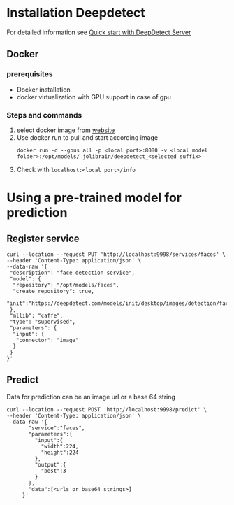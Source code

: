 # Installation Deepdetect

For detailed information see [Quick start with DeepDetect Server](https://www.deepdetect.com/quickstart-server)

## Docker

### prerequisites

- Docker installation
- docker virtualization with GPU support in case of gpu

### Steps and commands

1. select docker image from [website](https://www.deepdetect.com/quickstart-server)
1. Use docker run to pull and start according image
    ```
    docker run -d --gpus all -p <local port>:8080 -v <local model folder>:/opt/models/ jolibrain/deepdetect_<selected suffix>
    ```
1. Check with `localhost:<local port>/info`

# Using a pre-trained model for prediction

## Register service
```
curl --location --request PUT 'http://localhost:9998/services/faces' \
--header 'Content-Type: application/json' \
--data-raw '{
 "description": "face detection service",
 "model": {
  "repository": "/opt/models/faces",
  "create_repository": true,
  "init":"https://deepdetect.com/models/init/desktop/images/detection/faces_512.tar.gz"
 },
 "mllib": "caffe",
 "type": "supervised",
 "parameters": {
  "input": {
   "connector": "image"
  }
 }
}'
```


## Predict

Data for prediction can be an image url or a base 64 string

```
curl --location --request POST 'http://localhost:9998/predict' \
--header 'Content-Type: application/json' \
--data-raw '{
       "service":"faces",
       "parameters":{
         "input":{
           "width":224,
           "height":224
         },
         "output":{
           "best":3
         }
       },
       "data":[<urls or base64 strings>]
     }'
```
